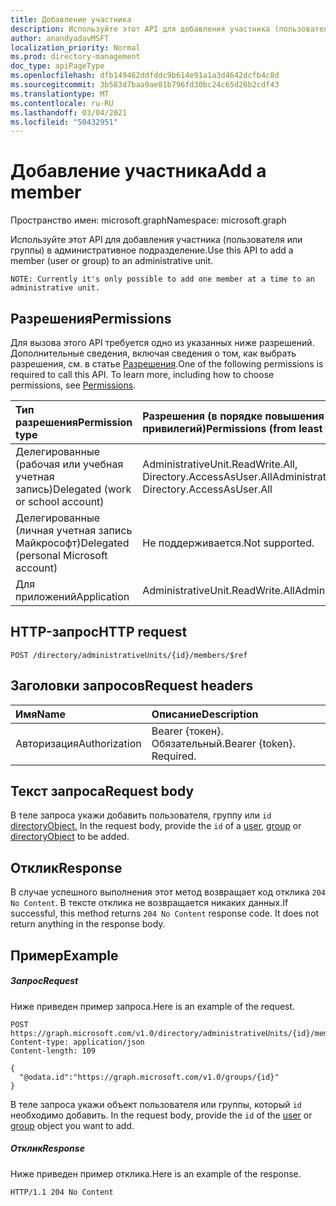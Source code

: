 ```yaml
---
title: Добавление участника
description: Используйте этот API для добавления участника (пользователя или группы) в административное подразделение.
author: anandyadavMSFT
localization_priority: Normal
ms.prod: directory-management
doc_type: apiPageType
ms.openlocfilehash: dfb149462ddfddc9b614e91a1a3d4642dcfb4c8d
ms.sourcegitcommit: 3b583d7baa9ae81b796fd30bc24c65d26b2cdf43
ms.translationtype: MT
ms.contentlocale: ru-RU
ms.lasthandoff: 03/04/2021
ms.locfileid: "50432951"
---
```

# <a name="add-a-member"></a><span data-ttu-id="c2bc7-103">Добавление участника</span><span class="sxs-lookup"><span data-stu-id="c2bc7-103">Add a member</span></span>

<span data-ttu-id="c2bc7-104">Пространство имен: microsoft.graph</span><span class="sxs-lookup"><span data-stu-id="c2bc7-104">Namespace: microsoft.graph</span></span>

<span data-ttu-id="c2bc7-105">Используйте этот API для добавления участника (пользователя или группы) в административное подразделение.</span><span class="sxs-lookup"><span data-stu-id="c2bc7-105">Use this API to add a member (user or group) to an administrative unit.</span></span>

`NOTE: Currently it's only possible to add one member at a time to an administrative unit.`

## <a name="permissions"></a><span data-ttu-id="c2bc7-106">Разрешения</span><span class="sxs-lookup"><span data-stu-id="c2bc7-106">Permissions</span></span>
<span data-ttu-id="c2bc7-p101">Для вызова этого API требуется одно из указанных ниже разрешений. Дополнительные сведения, включая сведения о том, как выбрать разрешения, см. в статье [Разрешения](/graph/permissions-reference).</span><span class="sxs-lookup"><span data-stu-id="c2bc7-p101">One of the following permissions is required to call this API. To learn more, including how to choose permissions, see [Permissions](/graph/permissions-reference).</span></span>


|<span data-ttu-id="c2bc7-109">Тип разрешения</span><span class="sxs-lookup"><span data-stu-id="c2bc7-109">Permission type</span></span>      | <span data-ttu-id="c2bc7-110">Разрешения (в порядке повышения привилегий)</span><span class="sxs-lookup"><span data-stu-id="c2bc7-110">Permissions (from least to most privileged)</span></span>              |
|:--------------------|:---------------------------------------------------------|
|<span data-ttu-id="c2bc7-111">Делегированные (рабочая или учебная учетная запись)</span><span class="sxs-lookup"><span data-stu-id="c2bc7-111">Delegated (work or school account)</span></span> | <span data-ttu-id="c2bc7-112">AdministrativeUnit.ReadWrite.All, Directory.AccessAsUser.All</span><span class="sxs-lookup"><span data-stu-id="c2bc7-112">AdministrativeUnit.ReadWrite.All, Directory.AccessAsUser.All</span></span>    |
|<span data-ttu-id="c2bc7-113">Делегированные (личная учетная запись Майкрософт)</span><span class="sxs-lookup"><span data-stu-id="c2bc7-113">Delegated (personal Microsoft account)</span></span> | <span data-ttu-id="c2bc7-114">Не поддерживается.</span><span class="sxs-lookup"><span data-stu-id="c2bc7-114">Not supported.</span></span>    |
|<span data-ttu-id="c2bc7-115">Для приложений</span><span class="sxs-lookup"><span data-stu-id="c2bc7-115">Application</span></span> | <span data-ttu-id="c2bc7-116">AdministrativeUnit.ReadWrite.All</span><span class="sxs-lookup"><span data-stu-id="c2bc7-116">AdministrativeUnit.ReadWrite.All</span></span> |

## <a name="http-request"></a><span data-ttu-id="c2bc7-117">HTTP-запрос</span><span class="sxs-lookup"><span data-stu-id="c2bc7-117">HTTP request</span></span>
<!-- { "blockType": "ignored" } -->
```http
POST /directory/administrativeUnits/{id}/members/$ref
```
## <a name="request-headers"></a><span data-ttu-id="c2bc7-118">Заголовки запросов</span><span class="sxs-lookup"><span data-stu-id="c2bc7-118">Request headers</span></span>
| <span data-ttu-id="c2bc7-119">Имя</span><span class="sxs-lookup"><span data-stu-id="c2bc7-119">Name</span></span>      |<span data-ttu-id="c2bc7-120">Описание</span><span class="sxs-lookup"><span data-stu-id="c2bc7-120">Description</span></span>|
|:----------|:----------|
| <span data-ttu-id="c2bc7-121">Авторизация</span><span class="sxs-lookup"><span data-stu-id="c2bc7-121">Authorization</span></span>  | <span data-ttu-id="c2bc7-p102">Bearer {токен}. Обязательный.</span><span class="sxs-lookup"><span data-stu-id="c2bc7-p102">Bearer {token}. Required.</span></span> |

## <a name="request-body"></a><span data-ttu-id="c2bc7-124">Текст запроса</span><span class="sxs-lookup"><span data-stu-id="c2bc7-124">Request body</span></span>
<span data-ttu-id="c2bc7-125">В теле запроса укажи добавить пользователя, группу или `id` [directoryObject.](../resources/directoryobject.md) [](../resources/user.md) [](../resources/group.md)</span><span class="sxs-lookup"><span data-stu-id="c2bc7-125">In the request body, provide the `id` of a [user](../resources/user.md),  [group](../resources/group.md) or [directoryObject](../resources/directoryobject.md) to be added.</span></span>

## <a name="response"></a><span data-ttu-id="c2bc7-126">Отклик</span><span class="sxs-lookup"><span data-stu-id="c2bc7-126">Response</span></span>

<span data-ttu-id="c2bc7-p103">В случае успешного выполнения этот метод возвращает код отклика `204 No Content`. В тексте отклика не возвращается никаких данных.</span><span class="sxs-lookup"><span data-stu-id="c2bc7-p103">If successful, this method returns `204 No Content` response code. It does not return anything in the response body.</span></span>

## <a name="example"></a><span data-ttu-id="c2bc7-129">Пример</span><span class="sxs-lookup"><span data-stu-id="c2bc7-129">Example</span></span>
##### <a name="request"></a><span data-ttu-id="c2bc7-130">Запрос</span><span class="sxs-lookup"><span data-stu-id="c2bc7-130">Request</span></span>
<span data-ttu-id="c2bc7-131">Ниже приведен пример запроса.</span><span class="sxs-lookup"><span data-stu-id="c2bc7-131">Here is an example of the request.</span></span>

```http
POST https://graph.microsoft.com/v1.0/directory/administrativeUnits/{id}/members/$ref
Content-type: application/json
Content-length: 109

{
  "@odata.id":"https://graph.microsoft.com/v1.0/groups/{id}"
}

```
<span data-ttu-id="c2bc7-132">В теле запроса укажи объект пользователя или группы, который `id` необходимо добавить. [](../resources/user.md) [](../resources/group.md)</span><span class="sxs-lookup"><span data-stu-id="c2bc7-132">In the request body, provide the `id` of the [user](../resources/user.md) or [group](../resources/group.md) object you want to add.</span></span>

##### <a name="response"></a><span data-ttu-id="c2bc7-133">Отклик</span><span class="sxs-lookup"><span data-stu-id="c2bc7-133">Response</span></span>
<span data-ttu-id="c2bc7-134">Ниже приведен пример отклика.</span><span class="sxs-lookup"><span data-stu-id="c2bc7-134">Here is an example of the response.</span></span>
 
```http
HTTP/1.1 204 No Content
```
